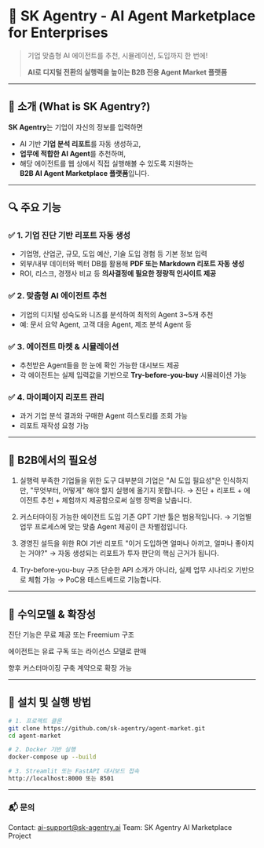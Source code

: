 # 🤖 SK Agentry - AI Agent Marketplace for Enterprises

> 기업 맞춤형 AI 에이전트를 추천, 시뮬레이션, 도입까지 한 번에!
>  
> **AI로 디지털 전환의 실행력을 높이는 B2B 전용 Agent Market 플랫폼**

---

## 🌟 소개 (What is SK Agentry?)

**SK Agentry**는 기업이 자신의 정보를 입력하면  
- AI 기반 **기업 분석 리포트**를 자동 생성하고,  
- **업무에 적합한 AI Agent**를 추천하며,  
- 해당 에이전트를 웹 상에서 직접 실행해볼 수 있도록 지원하는  
**B2B AI Agent Marketplace 플랫폼**입니다.

---

## 🔍 주요 기능

### ✅ 1. 기업 진단 기반 리포트 자동 생성
- 기업명, 산업군, 규모, 도입 예산, 기술 도입 경험 등 기본 정보 입력
- 외부/내부 데이터와 벡터 DB를 활용해 **PDF 또는 Markdown 리포트 자동 생성**
- ROI, 리스크, 경쟁사 비교 등 **의사결정에 필요한 정량적 인사이트 제공**

### ✅ 2. 맞춤형 AI 에이전트 추천
- 기업의 디지털 성숙도와 니즈를 분석하여 최적의 Agent 3~5개 추천
- 예: 문서 요약 Agent, 고객 대응 Agent, 제조 분석 Agent 등

### ✅ 3. 에이전트 마켓 & 시뮬레이션
- 추천받은 Agent들을 한 눈에 확인 가능한 대시보드 제공
- 각 에이전트는 실제 입력값을 기반으로 **Try-before-you-buy** 시뮬레이션 가능

### ✅ 4. 마이페이지 리포트 관리
- 과거 기업 분석 결과와 구매한 Agent 히스토리를 조회 가능
- 리포트 재작성 요청 가능

---

## 💼 B2B에서의 필요성

1. 실행력 부족한 기업들을 위한 도구
대부분의 기업은 "AI 도입 필요성"은 인식하지만,
"무엇부터, 어떻게" 해야 할지 실행에 옮기지 못합니다.
→ 진단 + 리포트 + 에이전트 추천 + 체험까지 제공함으로써 실행 장벽을 낮춥니다.

2. 커스터마이징 가능한 에이전트 도입
기존 GPT 기반 툴은 범용적입니다.
→ 기업별 업무 프로세스에 맞는 맞춤 Agent 제공이 큰 차별점입니다.

3. 경영진 설득을 위한 ROI 기반 리포트
"이거 도입하면 얼마나 아끼고, 얼마나 좋아지는 거야?"
→ 자동 생성되는 리포트가 투자 판단의 핵심 근거가 됩니다.

4. Try-before-you-buy 구조
단순한 API 소개가 아니라, 실제 업무 시나리오 기반으로 체험 가능
→ PoC용 테스트베드로 기능합니다.

---

## 🔄 수익모델 & 확장성
진단 기능은 무료 제공 또는 Freemium 구조

에이전트는 유료 구독 또는 라이선스 모델로 판매

향후 커스터마이징 구축 계약으로 확장 가능

---

## 🚀 설치 및 실행 방법
```bash
# 1. 프로젝트 클론
git clone https://github.com/sk-agentry/agent-market.git
cd agent-market

# 2. Docker 기반 실행
docker-compose up --build

# 3. Streamlit 또는 FastAPI 대시보드 접속
http://localhost:8000 또는 8501
```
---

### 📬 문의
Contact: ai-support@sk-agentry.ai
Team: SK Agentry AI Marketplace Project

